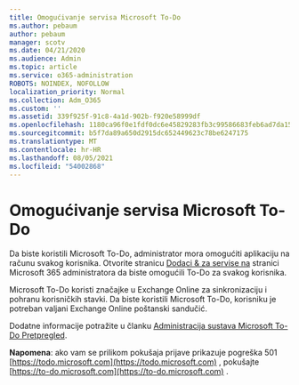 ```yaml
---
title: Omogućivanje servisa Microsoft To-Do
ms.author: pebaum
author: pebaum
manager: scotv
ms.date: 04/21/2020
ms.audience: Admin
ms.topic: article
ms.service: o365-administration
ROBOTS: NOINDEX, NOFOLLOW
localization_priority: Normal
ms.collection: Adm_O365
ms.custom: ''
ms.assetid: 339f925f-91c8-4a1d-902b-f920e58999df
ms.openlocfilehash: 1180ca96f0e1fdf0dc6e45829283fb3c99586683feb6ad7da1571fc05f41c48d
ms.sourcegitcommit: b5f7da89a650d2915dc652449623c78be6247175
ms.translationtype: MT
ms.contentlocale: hr-HR
ms.lasthandoff: 08/05/2021
ms.locfileid: "54002868"
---
```

# <a name="how-to-enable-microsoft-to-do"></a>Omogućivanje servisa Microsoft To-Do

Da biste koristili Microsoft To-Do, administrator mora omogućiti aplikaciju na računu svakog korisnika. Otvorite stranicu [Dodaci &amp; za servise na](https://portal.office.com/adminportal/home#/Settings/ServicesAndAddIns) stranici Microsoft 365 administratora da biste omogućili To-Do za svakog korisnika.
  
Microsoft To-Do koristi značajke u Exchange Online za sinkronizaciju i pohranu korisničkih stavki. Da biste koristili Microsoft To-Do, korisniku je potreban valjani Exchange Online poštanski sandučić.
  
Dodatne informacije potražite u članku [Administracija sustava Microsoft To-Do Pretpregled](https://support.office.com/article/490c1a8c-2333-4952-8125-841afadb9620.aspx).
  
 **Napomena**: ako vam se prilikom pokušaja prijave prikazuje pogreška 501 [https://todo.microsoft.com](https://todo.microsoft.com) , pokušajte [https://to-do.microsoft.com](https://to-do.microsoft.com) .
  

